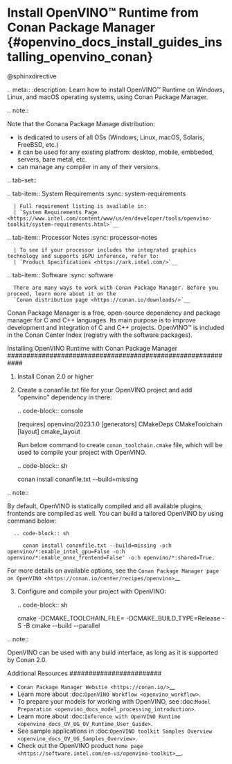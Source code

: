# Install OpenVINO™ Runtime from Conan Package Manager {#openvino_docs_install_guides_installing_openvino_conan}

@sphinxdirective

.. meta::
   :description: Learn how to install OpenVINO™ Runtime on Windows, Linux, and 
                 macOS operating systems, using Conan Package Manager.

.. note::
   
   Note that the Conana Package Manage distribution:

   * is dedicated to users of all OSs (Windows, Linux, macOS, Solaris, FreeBSD, etc.)
   * it can be used for any existing platfrom: desktop, mobile, embbeded, servers, bare metal, etc.
   * can manage any compiler in any of their versions.


.. tab-set::

   .. tab-item:: System Requirements
      :sync: system-requirements

      | Full requirement listing is available in:
      | `System Requirements Page <https://www.intel.com/content/www/us/en/developer/tools/openvino-toolkit/system-requirements.html>`__
   

   .. tab-item:: Processor Notes
      :sync: processor-notes
   
      | To see if your processor includes the integrated graphics technology and supports iGPU inference, refer to:
      | `Product Specifications <https://ark.intel.com/>`__


   .. tab-item:: Software
      :sync: software

      There are many ways to work with Conan Package Manager. Before you proceed, learn more about it on the
      `Conan distribution page <https://conan.io/downloads/>`__

Conan Package Manager is a free, open-source dependency and package manager for C and C++ languages. 
Its main purpose is to improve development and integration of C and C++ projects. OpenVINO™ is included  
in the Conan Center Index (registry with the software packages).

Installing OpenVINO Runtime with Conan Package Manager
############################################################

1. Install Conan 2.0 or higher
   
   <!-- .. code-block:: sh

      python3 -m pip install conan -->

2. Create a conanfile.txt file for your OpenVINO project and add "openvino" dependency in there:

   
   .. code-block:: console

      [requires]
      openvino/2023.1.0
      [generators]
      CMakeDeps
      CMakeToolchain
      [layout]
      cmake_layout

   Run below command to create ``conan_toolchain.cmake`` file, which will be used to compile your project with OpenVINO.
   
   .. code-block:: sh

      conan install conanfile.txt --build=missing

.. note::

   By default, OpenVINO is statically compiled and all available plugins, frontends are compiled as well. You can build a tailored OpenVINO by using command below:
   
      .. code-block:: sh

         conan install conanfile.txt --build=missing -o:h openvino/*:enable_intel_gpu=False -o:h openvino/*:enable_onnx_frontend=False' -o:h openvino/*:shared=True.
   
   For more details on available options, see the `Conan Package Manager page on OpenVINO <https://conan.io/center/recipes/openvino>`__

3. Configure and compile your project with OpenVINO:

   
   .. code-block:: sh

      cmake -DCMAKE_TOOLCHAIN_FILE=<path to conan_toolchain.cmake> -DCMAKE_BUILD_TYPE=Release -S <path to CMakeLists.txt of your project> -B <build dir>
      cmake --build <build dir> --parallel

.. note::

   OpenVINO can be used with any build interface, as long as it is supported by Conan 2.0.

Additional Resources
########################

* `Conan Package Manager Webstie <https://conan.io/>`__
* Learn more about :doc:`OpenVINO Workflow <openvino_workflow>`.
* To prepare your models for working with OpenVINO, see :doc:`Model Preparation <openvino_docs_model_processing_introduction>`.
* Learn more about :doc:`Inference with OpenVINO Runtime <openvino_docs_OV_UG_OV_Runtime_User_Guide>`.
* See sample applications in :doc:`OpenVINO toolkit Samples Overview <openvino_docs_OV_UG_Samples_Overview>`.
* Check out the OpenVINO product `home page <https://software.intel.com/en-us/openvino-toolkit>`__.

